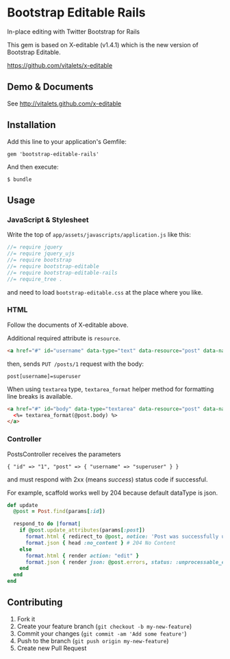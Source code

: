 # Bootstrap Editable Rails

In-place editing with Twitter Bootstrap for Rails

This gem is based on X-editable (v1.4.1) which is the new version of Bootstrap Editable.

https://github.com/vitalets/x-editable

## Demo & Documents

See http://vitalets.github.com/x-editable

## Installation

Add this line to your application's Gemfile:

    gem 'bootstrap-editable-rails'

And then execute:

    $ bundle

## Usage

### JavaScript & Stylesheet

Write the top of `app/assets/javascripts/application.js` like this:

```javascript
//= require jquery
//= require jquery_ujs
//= require bootstrap
//= require bootstrap-editable
//= require bootstrap-editable-rails
//= require_tree .
```

and need to load `bootstrap-editable.css` at the place where you like.

### HTML

Follow the documents of X-editable above.

Additional required attribute is `resource`.

```html
<a href="#" id="username" data-type="text" data-resource="post" data-name="username" data-url="/posts/1" data-original-title="Enter username">superuser</a>
```

then, sends `PUT /posts/1` request with the body:

```
post[username]=superuser
```

When using `textarea` type, `textarea_format` helper method for formatting line breaks is available.

```html
<a href="#" id="body" data-type="textarea" data-resource="post" data-name="body" data-url="/posts/1" data-original-title="Enter body">
  <%= textarea_format(@post.body) %>
</a>
```

### Controller

PostsController receives the parameters

```
{ "id" => "1", "post" => { "username" => "superuser" } }
```

and must respond with 2xx (means _success_) status code if successful.

For example, scaffold works well by 204 because default dataType is json.

```ruby
def update
  @post = Post.find(params[:id])

  respond_to do |format|
    if @post.update_attributes(params[:post])
      format.html { redirect_to @post, notice: 'Post was successfully updated.' }
      format.json { head :no_content } # 204 No Content
    else
      format.html { render action: "edit" }
      format.json { render json: @post.errors, status: :unprocessable_entity }
    end
  end
end
```


## Contributing

1. Fork it
2. Create your feature branch (`git checkout -b my-new-feature`)
3. Commit your changes (`git commit -am 'Add some feature'`)
4. Push to the branch (`git push origin my-new-feature`)
5. Create new Pull Request
